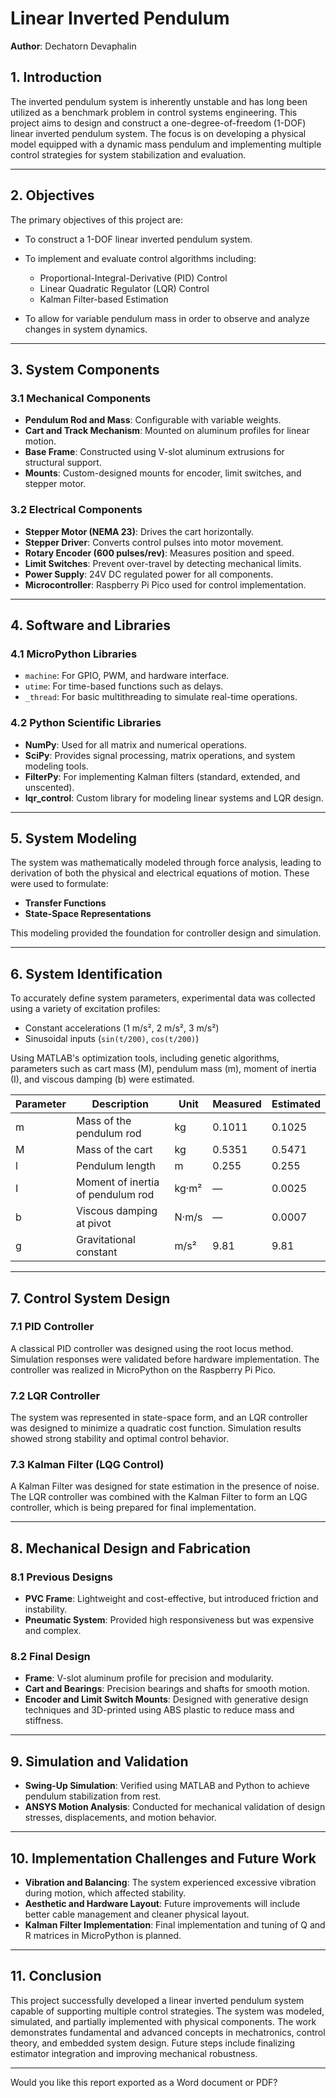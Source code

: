 # **Linear Inverted Pendulum**

**Author**: Dechatorn Devaphalin

## **1. Introduction**

The inverted pendulum system is inherently unstable and has long been utilized as a benchmark problem in control systems engineering. This project aims to design and construct a one-degree-of-freedom (1-DOF) linear inverted pendulum system. The focus is on developing a physical model equipped with a dynamic mass pendulum and implementing multiple control strategies for system stabilization and evaluation.

---

## **2. Objectives**

The primary objectives of this project are:

* To construct a 1-DOF linear inverted pendulum system.
* To implement and evaluate control algorithms including:

  * Proportional-Integral-Derivative (PID) Control
  * Linear Quadratic Regulator (LQR) Control
  * Kalman Filter-based Estimation
* To allow for variable pendulum mass in order to observe and analyze changes in system dynamics.

---

## **3. System Components**

### 3.1 Mechanical Components

* **Pendulum Rod and Mass**: Configurable with variable weights.
* **Cart and Track Mechanism**: Mounted on aluminum profiles for linear motion.
* **Base Frame**: Constructed using V-slot aluminum extrusions for structural support.
* **Mounts**: Custom-designed mounts for encoder, limit switches, and stepper motor.

### 3.2 Electrical Components

* **Stepper Motor (NEMA 23)**: Drives the cart horizontally.
* **Stepper Driver**: Converts control pulses into motor movement.
* **Rotary Encoder (600 pulses/rev)**: Measures position and speed.
* **Limit Switches**: Prevent over-travel by detecting mechanical limits.
* **Power Supply**: 24V DC regulated power for all components.
* **Microcontroller**: Raspberry Pi Pico used for control implementation.

---

## **4. Software and Libraries**

### 4.1 MicroPython Libraries

* `machine`: For GPIO, PWM, and hardware interface.
* `utime`: For time-based functions such as delays.
* `_thread`: For basic multithreading to simulate real-time operations.

### 4.2 Python Scientific Libraries

* **NumPy**: Used for all matrix and numerical operations.
* **SciPy**: Provides signal processing, matrix operations, and system modeling tools.
* **FilterPy**: For implementing Kalman filters (standard, extended, and unscented).
* **lqr\_control**: Custom library for modeling linear systems and LQR design.

---

## **5. System Modeling**

The system was mathematically modeled through force analysis, leading to derivation of both the physical and electrical equations of motion. These were used to formulate:

* **Transfer Functions**
* **State-Space Representations**

This modeling provided the foundation for controller design and simulation.

---

## **6. System Identification**

To accurately define system parameters, experimental data was collected using a variety of excitation profiles:

* Constant accelerations (1 m/s², 2 m/s², 3 m/s²)
* Sinusoidal inputs (`sin(t/200)`, `cos(t/200)`)

Using MATLAB's optimization tools, including genetic algorithms, parameters such as cart mass (M), pendulum mass (m), moment of inertia (I), and viscous damping (b) were estimated.

| Parameter | Description                       | Unit  | Measured | Estimated |
| --------- | --------------------------------- | ----- | -------- | --------- |
| m         | Mass of the pendulum rod          | kg    | 0.1011   | 0.1025    |
| M         | Mass of the cart                  | kg    | 0.5351   | 0.5471    |
| l         | Pendulum length                   | m     | 0.255    | 0.255     |
| I         | Moment of inertia of pendulum rod | kg·m² | —        | 0.0025    |
| b         | Viscous damping at pivot          | N·m/s | —        | 0.0007    |
| g         | Gravitational constant            | m/s²  | 9.81     | 9.81      |

---

## **7. Control System Design**

### 7.1 PID Controller

A classical PID controller was designed using the root locus method. Simulation responses were validated before hardware implementation. The controller was realized in MicroPython on the Raspberry Pi Pico.

### 7.2 LQR Controller

The system was represented in state-space form, and an LQR controller was designed to minimize a quadratic cost function. Simulation results showed strong stability and optimal control behavior.

### 7.3 Kalman Filter (LQG Control)

A Kalman Filter was designed for state estimation in the presence of noise. The LQR controller was combined with the Kalman Filter to form an LQG controller, which is being prepared for final implementation.

---

## **8. Mechanical Design and Fabrication**

### 8.1 Previous Designs

* **PVC Frame**: Lightweight and cost-effective, but introduced friction and instability.
* **Pneumatic System**: Provided high responsiveness but was expensive and complex.

### 8.2 Final Design

* **Frame**: V-slot aluminum profile for precision and modularity.
* **Cart and Bearings**: Precision bearings and shafts for smooth motion.
* **Encoder and Limit Switch Mounts**: Designed with generative design techniques and 3D-printed using ABS plastic to reduce mass and stiffness.

---

## **9. Simulation and Validation**

* **Swing-Up Simulation**: Verified using MATLAB and Python to achieve pendulum stabilization from rest.
* **ANSYS Motion Analysis**: Conducted for mechanical validation of design stresses, displacements, and motion behavior.

---

## **10. Implementation Challenges and Future Work**

* **Vibration and Balancing**: The system experienced excessive vibration during motion, which affected stability.
* **Aesthetic and Hardware Layout**: Future improvements will include better cable management and cleaner physical layout.
* **Kalman Filter Implementation**: Final implementation and tuning of Q and R matrices in MicroPython is planned.

---

## **11. Conclusion**

This project successfully developed a linear inverted pendulum system capable of supporting multiple control strategies. The system was modeled, simulated, and partially implemented with physical components. The work demonstrates fundamental and advanced concepts in mechatronics, control theory, and embedded system design. Future steps include finalizing estimator integration and improving mechanical robustness.

---

Would you like this report exported as a Word document or PDF?

